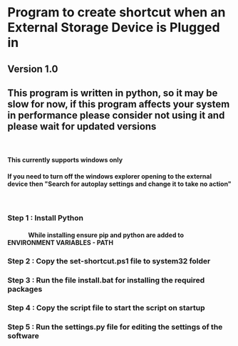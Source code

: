 # Program to create shortcut when an External Storage Device is Plugged in

## Version 1.0

## This program is written in python, so it may be slow for now, if this program affects your system in performance please consider not using it and please wait for updated versions

<br>

#### This currently supports windows only
#### If you need to turn off the windows explorer opening to the external device then "Search for autoplay settings and change it to take no action"

<br>

### Step 1 : Install Python
#### &nbsp; &nbsp; &nbsp; &nbsp; &nbsp; &nbsp; &nbsp; While installing ensure pip and python are added to ENVIRONMENT VARIABLES - PATH
### Step 2 : Copy the set-shortcut.ps1 file to system32 folder
### Step 3 : Run the file install.bat for installing the required packages
### Step 4 : Copy the script file to start the script on startup
### Step 5 : Run the settings.py file for editing the settings of the software

